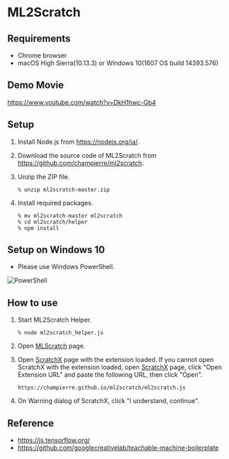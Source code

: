 # ML2Scratch

## Requirements

- Chrome browser
- macOS High Sierra(10.13.3) or Windows 10(1607 OS build 14393.576)

## Demo Movie

https://www.youtube.com/watch?v=DkH1hwc-Gb4

## Setup

1. Install Node.js from https://nodejs.org/ja/.

2. Download the source code of ML2Scratch from https://github.com/champierre/ml2scratch.

3. Unzip the ZIP file.

	```
	% unzip ml2scratch-master.zip
	```

4. Install required packages.

	```
	% mv ml2scratch-master ml2scratch
	% cd ml2scratch/helper
	% npm install
	```

## Setup on Windows 10

- Please use Windows PowerShell.

![PowerShell](https://user-images.githubusercontent.com/10215/38457066-c3aae2aa-3ac6-11e8-8e08-800a08926a01.PNG)

## How to use

1. Start ML2Scratch Helper.

	```
	% node ml2scratch_helper.js
	```

2. Open [MLScratch](https://champierre.github.io/ml2scratch/) page.

3. Open [ScratchX](http://scratchx.org/?url=https://champierre.github.io/ml2scratch/ml2scratch.js) page with the extension loaded. If you cannot open ScratchX with the extension loaded, open [ScratchX](http://scratchx.org/) page, click "Open Extension URL" and paste the following URL, then click "Open".

	```
	https://champierre.github.io/ml2scratch/ml2scratch.js
	```

4. On Warning dialog of ScratchX, click "I understand, continue".

## Reference

- https://js.tensorflow.org/
- https://github.com/googlecreativelab/teachable-machine-boilerplate
